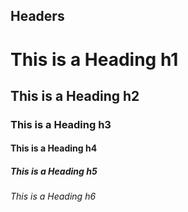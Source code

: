 

## Headers

# This is a Heading h1
## This is a Heading h2
### This is a Heading h3
#### This is a Heading h4
##### This is a Heading h5
###### This is a Heading h6




